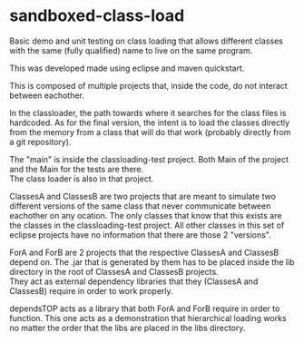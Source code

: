 sandboxed-class-load
====================

Basic demo and unit testing on class loading that allows different classes with the same (fully qualified) name to live on the same program.

This was developed made using eclipse and maven quickstart.

This is composed of multiple projects that, inside the code, do not interact between eachother.

In the classloader, the path towards where it searches for the class files is hardcoded. As for the final version, the intent is to load the classes directly from the memory from a class that will do that work (probably directly from a git repository).

The "main" is inside the classloading-test project. Both Main of the project and the Main for the tests are there.  
The class loader is also in that project.

ClassesA and ClassesB are two projects that are meant to simulate two different versions of the same class that never communicate between eachother on any ocation. The only classes that know that this exists are the classes in the classloading-test project. All other classes in this set of eclipse projects have no information that there are those 2 "versions".

ForA and ForB are 2 projects that the respective ClassesA and ClassesB depend on. The .jar that is generated by them has to be placed inside the lib directory in the root of ClassesA and ClassesB projects.  
They act as external dependency libraries that they (ClassesA and ClassesB) require in order to work properly.

dependsTOP acts as a library that both ForA and ForB require in order to function. This one acts as a demonstration that hierarchical loading works no matter the order that the libs are placed in the libs directory.
